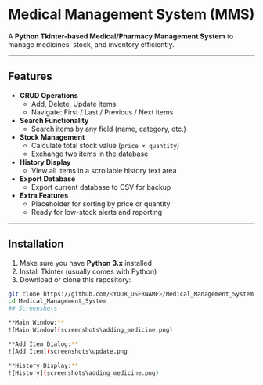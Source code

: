 # Medical Management System (MMS)

A **Python Tkinter-based Medical/Pharmacy Management System** to manage medicines, stock, and inventory efficiently.

---

## Features

- **CRUD Operations**
  - Add, Delete, Update items
  - Navigate: First / Last / Previous / Next items
- **Search Functionality**
  - Search items by any field (name, category, etc.)
- **Stock Management**
  - Calculate total stock value (`price × quantity`)
  - Exchange two items in the database
- **History Display**
  - View all items in a scrollable history text area
- **Export Database**
  - Export current database to CSV for backup
- **Extra Features**
  - Placeholder for sorting by price or quantity
  - Ready for low-stock alerts and reporting

---

## Installation

1. Make sure you have **Python 3.x** installed
2. Install Tkinter (usually comes with Python)
3. Download or clone this repository:

```bash
git clone https://github.com/<YOUR_USERNAME>/Medical_Management_System.git
cd Medical_Management_System
## Screenshots

**Main Window:**
![Main Window](screenshots\adding_medicine.png)

**Add Item Dialog:**
![Add Item](screenshots\update.png

**History Display:**
![History](screenshots\adding_medicine.png)


